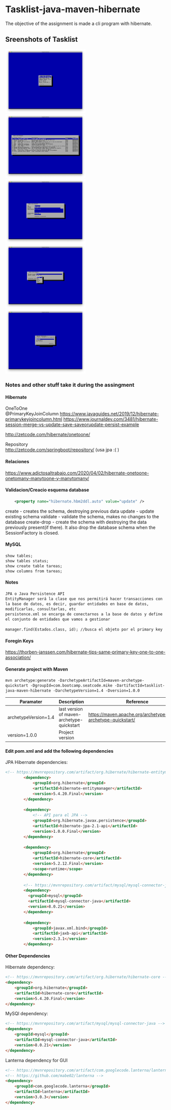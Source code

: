 # Tasklist-java-maven-hibernate

The objective of the assignment is made a cli program with hibernate.

## Sreenshots of Tasklist

<img alt="Screenshot 1" src="screenshots/Screenshot_1.png" height="50%" width="50%"/>
<img alt="Screenshot 2" src="screenshots/Screenshot_2.png" height="50%" width="50%"/>
<img alt="Screenshot 3" src="screenshots/Screenshot_3.png" height="50%" width="50%"/>
<img alt="Screenshot 4" src="screenshots/Screenshot_4.png" height="50%" width="50%"/>
<img alt="Screenshot 5" src="screenshots/Screenshot_5.png" height="50%" width="50%"/>

### Notes and other stuff take it during the assingment

#### Hibernate

OneToOne  
@PrimaryKeyJoinColumn
<https://www.javaguides.net/2019/12/hibernate-primarykeyjoincolumn.html>
<https://www.journaldev.com/3481/hibernate-session-merge-vs-update-save-saveorupdate-persist-example>

<http://zetcode.com/hibernate/onetoone/>

Repository  
<http://zetcode.com/springboot/repository/> (usa jpa :( )

#### Relaciones

<https://www.adictosaltrabajo.com/2020/04/02/hibernate-onetoone-onetomany-manytoone-y-manytomany/>

#### Validacion/Creacio esquema database

```xml
    <property name="hibernate.hbm2ddl.auto" value="update" />
```

create - creates the schema, destroying previous data
update - update existing schema
validate - validate the schema, makes no changes to the database
create-drop -  create the schema with destroying the data previously present(if there). It also drop the database schema when the SessionFactory is closed.


#### MySQL

```mysql
show tables;
show tables status;
show create table tareas;
show columns from tareas;

```

#### Notes

```code
JPA o Java Persistence API
EntityManager será la clase que nos permitirá hacer transacciones con la base de datos, es decir, guardar entidades en base de datos, modificarlas, consultarlas, etc
persistence.xml se encarga de conectarnos a la base de datos y define el conjunto de entidades que vamos a gestionar

manager.find(Estados.class, id); //busca el objeto por el primary key
```

#### Foregin Keys

<https://thorben-janssen.com/hibernate-tips-same-primary-key-one-to-one-association/>

#### Generate project with Maven

```code
mvn archetype:generate -DarchetypeArtifactId=maven-archetype-quickstart -DgroupId=com.bootcamp.seatcode.mike -DartifactId=tasklist-java-maven-hibernate -DarchetypeVersion=1.4 -Dversion=1.0.0
```

|       Paramater      |    Description | Reference |
|----------------------|--------------------------------------------|-------------------------------------------------------------------|
| archetypeVersion=1.4 | last version of maven-archetype-quickstart | <https://maven.apache.org/archetypes/maven-archetype-quickstart/> |
| version=1.0.0        | Project version | |

#### Edit pom.xml and add the following dependencies

JPA Hibernate dependencies:

```html
<!-- https://mvnrepository.com/artifact/org.hibernate/hibernate-entitymanager -->
        <dependency>
            <groupId>org.hibernate</groupId>
            <artifactId>hibernate-entitymanager</artifactId>
            <version>5.4.20.Final</version>
        </dependency>

        <dependency>
            <!-- API para el JPA -->
            <groupId>org.hibernate.javax.persistence</groupId>
            <artifactId>hibernate-jpa-2.1-api</artifactId>
            <version>1.0.0.Final</version>
        </dependency>

        <dependency>
            <groupId>org.hibernate</groupId>
            <artifactId>hibernate-core</artifactId>
            <version>5.2.12.Final</version>
            <scope>runtime</scope>
        </dependency>

        <!-- https://mvnrepository.com/artifact/mysql/mysql-connector-java -->
        <dependency>
          <groupId>mysql</groupId>
          <artifactId>mysql-connector-java</artifactId>
          <version>8.0.21</version>
        </dependency>

        <dependency>
            <groupId>javax.xml.bind</groupId>
            <artifactId>jaxb-api</artifactId>
            <version>2.3.1</version>
        </dependency>
```

#### Other Dependencies

Hibernate dependency:

```html
<!-- https://mvnrepository.com/artifact/org.hibernate/hibernate-core -->
<dependency>
    <groupId>org.hibernate</groupId>
    <artifactId>hibernate-core</artifactId>
    <version>5.4.20.Final</version>
</dependency>

```

MySQl dependency:

```html
<!-- https://mvnrepository.com/artifact/mysql/mysql-connector-java -->
<dependency>
    <groupId>mysql</groupId>
    <artifactId>mysql-connector-java</artifactId>
    <version>8.0.21</version>
</dependency>
```

Lanterna dependency for GUI

```html
<!-- https://mvnrepository.com/artifact/com.googlecode.lanterna/lanterna -->
<!-- https://github.com/mabe02/lanterna -->
<dependency>
    <groupId>com.googlecode.lanterna</groupId>
    <artifactId>lanterna</artifactId>
    <version>3.0.3</version>
</dependency>
```

